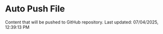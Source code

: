 # Auto Push File

Content that will be pushed to GitHub repository.
Last updated: 07/04/2025, 12:39:13 PM
